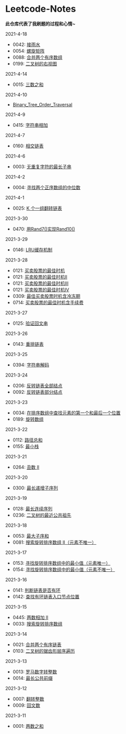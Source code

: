 # Leetcode-Notes  

**此仓库代表了我刷题的过程和心情~**


2021-4-18

  - 0042: [接雨水](https://github.com/Willbebest/Leetcode-Notes/blob/main/2021-4-18/leetcode0042.md)  
  - 0054: [螺旋矩阵](https://github.com/Willbebest/Leetcode-Notes/blob/main/2021-4-18/leetcode0054.md)  
  - 0088: [合并两个有序数组](https://github.com/Willbebest/Leetcode-Notes/blob/main/2021-4-18/leetcode0088.md)  
  - 0199: [二叉树的右视图](https://github.com/Willbebest/Leetcode-Notes/blob/main/2021-4-18/leetcode0199.md)  

2021-4-14

  - 0015: [三数之和](https://github.com/Willbebest/Leetcode-Notes/blob/main/2021-4-15/leetcode0015.md)  


2021-4-10

  - [Binary_Tree_Order_Traversal](https://github.com/Willbebest/Leetcode-Notes/blob/main/2021-4-10/Binary_Tree_Order_Traversal.md)  

2021-4-9

  - 0415: [字符串相加](https://github.com/Willbebest/Leetcode-Notes/blob/main/2021-4-9/leetcode0415.md)  

2021-4-7

  - 0160: [相交链表](https://github.com/Willbebest/Leetcode-Notes/blob/main/2021-4-7/leetcode0160.md)  

2021-4-6

  - 0003: [无重复字符的最长子串](https://github.com/Willbebest/Leetcode-Notes/blob/main/2021-4-6/leetcode0003.md)  

2021-4-2

  - 0004: [寻找两个正序数组的中位数](https://github.com/Willbebest/Leetcode-Notes/blob/main/2021-4-2/leetcode0004.md)  

2021-4-1

  - 0025: [K 个一组翻转链表](https://github.com/Willbebest/Leetcode-Notes/blob/main/2021-4-1/leetcode0025.md)  

2021-3-30

  - 0470: [用Rand7()实现Rand10()](https://github.com/Willbebest/Leetcode-Notes/blob/main/2021-3-30/leetcode0470.md)  

2021-3-29

  - 0146: [LRU缓存机制](https://github.com/Willbebest/Leetcode-Notes/blob/main/2021-3-29/leetcode0146.md)  


2021-3-28

  - 0121: [买卖股票的最佳时机](https://github.com/Willbebest/Leetcode-Notes/blob/main/2021-3-28/leetcode0121.md)  
  - 0121: [买卖股票的最佳时机II](https://github.com/Willbebest/Leetcode-Notes/blob/main/2021-3-28/leetcode0122.md)  
  - 0121: [买卖股票的最佳时机III](https://github.com/Willbebest/Leetcode-Notes/blob/main/2021-3-28/leetcode0123.md)  
  - 0121: [买卖股票的最佳时机IV](https://github.com/Willbebest/Leetcode-Notes/blob/main/2021-3-28/leetcode0188.md)  
  - 0309: [最佳买卖股票时机含冷冻期](https://github.com/Willbebest/Leetcode-Notes/blob/main/2021-3-28/leetcode0309.md)        
  - 0714: [买卖股票的最佳时机含手续费](https://github.com/Willbebest/Leetcode-Notes/blob/main/2021-3-28/leetcode0714.md)

2021-3-27

  - 0125: [验证回文串](https://github.com/Willbebest/Leetcode-Notes/blob/main/2021-3-27/leetcode0125.md)  

2021-3-26

  - 0143: [重排链表](https://github.com/Willbebest/Leetcode-Notes/blob/main/2021-3-26/leetcode0143.md)  


2021-3-25

  - 0394: [字符串解码](https://github.com/Willbebest/Leetcode-Notes/blob/main/2021-3-25/leetcode0394.md)  

2021-3-24

  - 0206: [反转链表全部结点](https://github.com/Willbebest/Leetcode-Notes/blob/main/2021-3-24/leetcode0206.md)  
  - 0092: [反转链表部分结点](https://github.com/Willbebest/Leetcode-Notes/blob/main/2021-3-24/leetcode0092.md)  

2021-3-23

  - 0034: [在排序数组中查找元素的第一个和最后一个位置](https://github.com/Willbebest/Leetcode-Notes/blob/main/2021-3-23/leetcode0034.md)  
  - 0189: [旋转数组](https://github.com/Willbebest/Leetcode-Notes/blob/main/2021-3-23/leetcode0189.md)  

2021-3-22

  - 0112: [路径总和](https://github.com/Willbebest/Leetcode-Notes/blob/main/2021-3-22/leetcode0112.md)  
  - 0155: [最小栈](https://github.com/Willbebest/Leetcode-Notes/blob/main/2021-3-22/leetcode0155.md)  

2021-3-21

  - 0264: [丑数 II](https://github.com/Willbebest/Leetcode-Notes/blob/main/2021-3-21/leetcode0264.md)  

2021-3-20

  - 0300: [最长递增子序列](https://github.com/Willbebest/Leetcode-Notes/blob/main/2021-3-20/leetcode0300.md)  

2021-3-19 

  - 0128: [最长连续序列](https://github.com/Willbebest/Leetcode-Notes/blob/main/2021-3-19/leetcode0128.md)  
  - 0236: [二叉树的最近公共祖先](https://github.com/Willbebest/Leetcode-Notes/blob/main/2021-3-19/leetcode0236.md)  

2021-3-18 

  - 0053: [最大子序和](https://github.com/Willbebest/Leetcode-Notes/blob/main/2021-3-18/leetcode0053.md)  
  - 0081: [搜索旋转排序数组 II（元素不唯一）](https://github.com/Willbebest/Leetcode-Notes/blob/main/2021-3-18/leetcode0081.md)  


2021-3-17 

  - 0153: [寻找旋转排序数组中的最小值（元素唯一）](https://github.com/Willbebest/Leetcode-Notes/blob/main/2021-3-17/leetcode0153.md)  
  - 0154: [寻找旋转排序数组中的最小值（元素不唯一）](https://github.com/Willbebest/Leetcode-Notes/blob/main/2021-3-17/leetcode0154.md)  

2021-3-16  

  - 0141: [判断链表是否有环](https://github.com/Willbebest/Leetcode-Notes/blob/main/2021-3-16/leetcode0141.md)  
  - 0142: [查找有环链表入口节点位置](https://github.com/Willbebest/Leetcode-Notes/blob/main/2021-3-16/leetcode0142.md) 

2021-3-15  

  - 0445: [两数相加 II](https://github.com/Willbebest/Leetcode-Notes/blob/main/2021-3-15/leetcode0445.md)  
  - 0033: [搜索旋转排序数组](https://github.com/Willbebest/Leetcode-Notes/blob/main/2021-3-15/leetcode0033.md) 

2021-3-14  

  - 0021: [合并两个有序链表](https://github.com/Willbebest/Leetcode-Notes/blob/main/2021-3-14/leetcode0021.md)  
  - 0103: [二叉树的锯齿形层序遍历](https://github.com/Willbebest/Leetcode-Notes/blob/main/2021-3-14/leetcode0103.md) 

2021-3-13  
  - 0013: [罗马数字转整数](https://github.com/Willbebest/Leetcode-Notes/blob/main/2021-3-13/leetcode0014.md)  
  - 0014: [最长公共前缀](https://github.com/Willbebest/Leetcode-Notes/blob/main/2021-3-13/leetcode0014.md)  

2021-3-12  
  - 0007: [翻转整数](https://github.com/Willbebest/Leetcode-Notes/blob/main/2021-3-12/LeetCode0007.md)   
  - 0009: [回文数](https://github.com/Willbebest/Leetcode-Notes/blob/main/2021-3-12/leetcode0009.md)   

2021-3-11  
- 0001: [两数之和](https://github.com/Willbebest/Leetcode-Notes/blob/main/2021-3-11/leetcode0001.md)  







